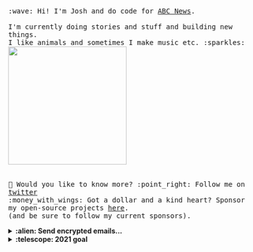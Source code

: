 <p>
<!--   <img src="https://user-images.githubusercontent.com/5679180/79618120-0daffb80-80be-11ea-819e-d2b0fa904d07.gif" width="27px"> -->
<!--   <br><br> -->
  <samp>
    :wave: Hi! I'm Josh and do code for <a href="https://www.abc.net.au/news">ABC News</a>.
    <br><br>I'm currently doing stories and stuff and building new things.
    <br> I like animals and sometimes I make music etc. :sparkles:<br>
    <!-- <img src="https://i.imgur.com/kdKhgx6.gif" width="240px" align="center"> -->
    <img src="https://i.imgur.com/vP0qxPQ.gif" width="240px" align="center"><br>
    <br><br>🦜 Would you like to know more? :point_right: Follow me on <a href="https://twitter.com/phocks">twitter</a>
    <br>:money_with_wings: Got a dollar and a kind heart? Sponsor my open-source projects <a href="https://github.com/sponsors/phocks">here</a>.<br>
    (and be sure to follow my current sponsors).
  </samp>
</p>

<details>
  <summary><b>:alien: Send encrypted emails...</b></summary>
<p>
... to byrd.joshua@protonmail.com
  
<pre>-----BEGIN PGP PUBLIC KEY BLOCK-----
Version: OpenPGP.js v4.10.10
Comment: https://openpgpjs.org

xjMEYF2BEhYJKwYBBAHaRw8BAQdAWpy2cIsi9Y57t8JnOEQHXCpgFB3O89Xj
HI2BGtdIAufNN2J5cmQuam9zaHVhQHByb3Rvbm1haWwuY29tIDxieXJkLmpv
c2h1YUBwcm90b25tYWlsLmNvbT7CjwQQFgoAIAUCYF2BEgYLCQcIAwIEFQgK
AgQWAgEAAhkBAhsDAh4BACEJEJYPbZKZP6RyFiEElrpHpjATi/4qCDtUlg9t
kpk/pHKcewEArEW4tTvC43OPryFjqPyHAR1c50uXW8VUqh2A1GB0hFgA/2k7
QqK3VeK5Sme+2drZw7xoamm0HBzDjLj3lyM+L20JzjgEYF2BEhIKKwYBBAGX
VQEFAQEHQEIzRY9JrBrYHk0bteV+jgBwF4gSqJTYa5KzL0fvRwwQAwEIB8J4
BBgWCAAJBQJgXYESAhsMACEJEJYPbZKZP6RyFiEElrpHpjATi/4qCDtUlg9t
kpk/pHKitgD/Woy5bm/diJ8qvuZbDJ+HlUsEd5OyhIEqf7HFogDKGcgBAIHj
h63y8ZQN0xsuYQmPBNMug8xpbD2NRbVk+f906EUA
=GWB6
-----END PGP PUBLIC KEY BLOCK-----</pre>
 </p>
 
 
 <p>
  
...to phocks@gmail.com
  
<pre>-----BEGIN PGP PUBLIC KEY BLOCK-----
Version: FlowCrypt [BUILD_REPLACEABLE_VERSION] Gmail Encryption
Comment: Seamlessly send and receive encrypted email

xjMEXzn4ahYJKwYBBAHaRw8BAQdAQOJg+EjcPUZaegbkRYNO57ViwfWRfgX0
KO1GKA7eHKPNHkpvc2h1YSBCeXJkIDxwaG9ja3NAZ21haWwuY29tPsKPBBAW
CgAgBQJfOfhqBgsJBwgDAgQVCAoCBBYCAQACGQECGwMCHgEAIQkQzmJGwhLq
Co8WIQRlk89Ghd5v1H1Z2NXOYkbCEuoKj23XAP0TxSplBIqf1Vt678QWdCPz
u/8J3V382akQjzlAl+Kj0QEA82vtLBnVTa1SSeOJCKajMOe/GeO047n7FhEU
9lbHsgXOOARfOfhqEgorBgEEAZdVAQUBAQdAdf5sZooYAZuwlUclVpcIWU+2
NJvZrLbsO0mORVkT2HYDAQgHwngEGBYIAAkFAl85+GoCGwwAIQkQzmJGwhLq
Co8WIQRlk89Ghd5v1H1Z2NXOYkbCEuoKj6LlAP0Znr0XjhNwP9fuAbs+1e+K
Am+1PsCxsIOZdqUWXw6H2wD+IBcGA1niCCYcVNpvygZDlJ/fZZtvVGpV1FH3
uj2OXws=
=BIZW
-----END PGP PUBLIC KEY BLOCK-----</pre>


</p>
</details>

<details>
  <summary><b>:telescope: 2021 goal</b></summary>
  <br>This year has been crazy and I think it's only going to get crazier. Anything I achive this year will be great. Hopefully we buy a little house so we have somewhere to raise our daughter Vada.
</details>
